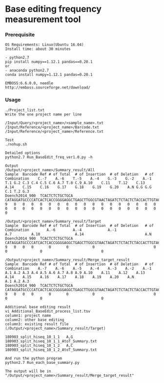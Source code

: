 # Base editing frequency measurement tool

### Prerequisite ###
    OS Requirements: Linux(Ubuntu 16.04)
    Install time: about 30 minutes
    
    - python2.7
    pip install numpy==1.12.1 pandas==0.20.1
    or
    - anaconda python2.7
    conda install numpy=1.12.1 pandas=0.20.1
    
    EMBOSS:6.6.0.0, needle
    http://emboss.sourceforge.net/download/
    

### Usage ###

    ./Project_list.txt
    Write the one project name per line
    
    /Input/Query/<project_name>/<sample_name>.txt
    /Input/Reference/<project_name>/Barcode.txt
    /Input/Reference/<project_name>/Reference.txt
    
    Test
    ./nohup.sh
    
    Detailed options
    python2.7 Run_BaseEdit_freq_ver1.0.py -h
    
    Output
    /Output/<project_name>/Summary_result/All
    Sample	Barcode	Ref	# of Total	# of Insertion	# of Deletion	# of Combination	C.-7	A.-6	T.-5	A.-4	G.-3	G.-2	A.-1	T.1	G.2	C.3	C.4	C.5	C.6	A.7	T.8	C.9	A.10	C.11	T.12	C.13	A.14	C.15	C.16	G.17	G.18	G.19	G.20	A.N	G.G	G.G	C.1	T.2	G.3
    Doench2014_900	TCACTCTCTGCTGCA CATAGGATGCCCCATCACTCACCGGGGAGGCTGAGCTTGGCGTAACTAGATCTCTACTCTACCACTTGTACTTCAGCGGTCAGCTTACTCGACTTAA	9	0	0	0	0	0	0	0	0	0	0	0	0	0	0	0	0	0	0	0	0	0	0	0	0	0	0	0	0	0	0	0	0	0	0	0	0

    /Output/<project_name>/Summary_result/Target
    Sample	Barcode	Ref	# of Total	# of Insertion	# of Deletion	# of Combination	 	A.-6	 	A.-4	 	 	A.-1	 	 	 	 	 	 	A.7	 	 	A.10	 	 	 	A.14	 	 	 	 	 	 	A.N	 	 	 	 	 
    Doench2014_900	TCACTCTCTGCTGCA	CATAGGATGCCCCATCACTCACCGGGGAGGCTGAGCTTGGCGTAACTAGATCTCTACTCTACCACTTGTACTTCAGCGGTCAGCTTACTCGACTTAA	9	0	0	0	 	0	 	0	 	 	0	 	 	 	 	 	 	0	 	 	0	 	 	 	0	 	 	 	 	 	 	0	 	 	 	 	 

    /Output/<project_name>/Summary_result/Merge_target_result
    Sample	Barcode	Ref	# of Total	# of Insertion	# of Deletion	# of Combination	A.-7	A.-6	A.-5	A.-4	A.-3	A.-2	A.-1	A.1	A.2	A.3	A.4	A.5	A.6	A.7	A.8	A.9	A.10	A.11	A.12	A.13	A.14	A.15	A.16	A.17	A.18	A.19	A.20	A.N	 	 	A.1	A.2	A.3
    Doench2014_900	TCACTCTCTGCTGCA	CATAGGATGCCCCATCACTCACCGGGGAGGCTGAGCTTGGCGTAACTAGATCTCTACTCTACCACTTGTACTTCAGCGGTCAGCTTACTCGACTTAA	9	0	0	0	 	0	 	0	 	 	0	 	 	 	 	 	 	0	 	 	0	 	 	 	0	 	 	 	 	 	 	0	 	 	 	 	 

    Additional base editing result
    vi Additional_BaseEdit_process_list.tsv
    column1: project name
    column2: other base editing
    column3: existing result file (/Output/<project_name>/Summary_result/Target)
    
    180903_split_hiseq_10_1_1   A,G 180903_split_hiseq_10_1_1_AtoT_Summary.txt
    180903_split_hiseq_10_1_2   A,C 180903_split_hiseq_10_1_2_AtoT_Summary.txt

    And run the python program
    python2.7 Run_each_base_summary.py
    
    The output will be in "/Output/<project_name>/Summary_result/Merge_target_result"
